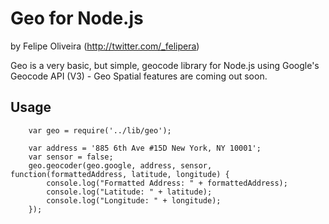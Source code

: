 # Geo for Node.js
by Felipe Oliveira (http://twitter.com/_felipera)

Geo is a very basic, but simple, geocode library for Node.js using Google's Geocode API (V3) - Geo Spatial features are coming out soon.

## Usage

		var geo = require('../lib/geo');
		
		var address = '885 6th Ave #15D New York, NY 10001';
		var sensor = false;
		geo.geocoder(geo.google, address, sensor, function(formattedAddress, latitude, longitude) {
			console.log("Formatted Address: " + formattedAddress);
			console.log("Latitude: " + latitude);
			console.log("Longitude: " + longitude);
		});

